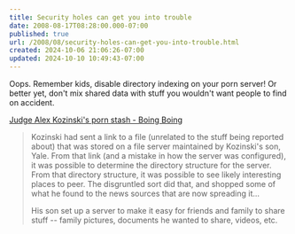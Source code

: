 ```yaml
---
title: Security holes can get you into trouble
date: 2008-08-17T08:28:00.000-07:00
published: true
url: /2008/08/security-holes-can-get-you-into-trouble.html
created: 2024-10-06 21:06:26-07:00
updated: 2024-10-10 10:49:43-07:00
---
```


Oops. Remember kids, disable directory indexing on your porn server! Or better yet, don't mix shared data with stuff you wouldn't want people to find on accident.  
  
[Judge Alex Kozinski's porn stash - Boing Boing](https://www.boingboing.net/2008/06/12/judge-alex-kozinskis.html)  

> Kozinski had sent a link to a file (unrelated to the stuff being reported about) that was stored on a file server maintained by Kozinski's son, Yale. From that link (and a mistake in how the server was configured), it was possible to determine the directory structure for the server. From that directory structure, it was possible to see likely interesting places to peer. The disgruntled sort did that, and shopped some of what he found to the news sources that are now spreading it...  
>   
> His son set up a server to make it easy for friends and family to share stuff -- family pictures, documents he wanted to share, videos, etc.
